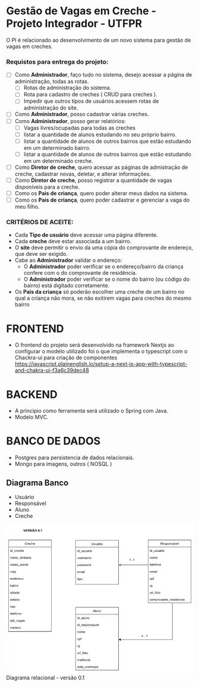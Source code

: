 # Gestão de Vagas em Creche - Projeto Integrador - UTFPR
O PI é relacionado ao desenvolvimento de um novo sistema para gestão de vagas em creches.

### Requistos para entrega do projeto:
- [ ] Como **Administrador**, faço tudo no sistema, desejo acessar a página de administração, todas as rotas.
	- [ ] Rotas de administração do sistema.
	- [ ] Rota para cadastro de creches ( CRUD para creches ).
	- [ ] Impedir que outros tipos de usuários acessem rotas de administração do site. 
- [ ] Como **Administrador**, posso cadastrar várias creches.
- [ ] Como **Administrador**, posso gerar relatórios:
	- [ ]  Vagas livres/ocupadas para todas as creches
	- [ ]  listar a quantidade de alunos estudando no seu próprio bairro.
	- [ ]  listar a quantidade de alunos de outros bairros que estão estudando em um determinado bairro.
	- [ ]  listar a quantidade de alunos de outros bairros que estão estudando em um determinado creche.
- [ ] Como **Diretor de creche**, quero acessar as páginas de admistração de creche, cadastrar novas, deletar, e alterar informações.
- [ ] Como **Diretor de creche**, posso registrar a quantidade de vagas disponíveis para a creche. 
- [ ] Como os **Pais de criança**, quero poder alterar meus dados na sistema.
- [ ] Como os **Pais de criança**, quero poder cadastrar e gerenciar a vaga do meu filho.

### CRITÉRIOS DE ACEITE:
- Cada **Tipo de usuário** deve acessar uma página diferente.
- Cada **creche** deve estar associada a um bairro.
- O **site** deve permitir o envio da uma cópia do comprovante de endereço, que deve ser exigido.
- Cabe ao **Administrador** validar o endereço:
	- O **Administrador** poder verificar se o endereço/bairro da criança confere com o do comprovante de residência.
	- O **Administrador** poder verificar se o nome do bairro (ou código do bairro) está digitado corretamente.
- Os **Pais da criança** só poderão escolher uma creche de um bairro no qual a criança não mora, se não exitirem vagas para creches do mesmo 		bairro
	


# FRONTEND

- O frontend do projeto será desenvolvido na framework Nextjs ao configurar o modelo utilizado foi 
	o que implementa o typescript com o Chackra-ui para criação de componentes
	https://javascript.plainenglish.io/setup-a-next-js-app-with-typescript-and-chakra-ui-f3a6c39dec48

# BACKEND

- A principio como ferramenta será utilizado o Spring com Java.
- Modelo MVC.

# BANCO DE DADOS

- Postgres para persistencia de dados relacionais.
- Mongo para imagens, outros ( NOSQL )

## Diagrama Banco

 - Usuário
 - Responsável
 - Aluno
 - Creche

<img src="/docs/PI_Diagrama_BD.drawio-V01.png" alt="Diagrama banco"/>
Diagrama relacional - versão 0.1
